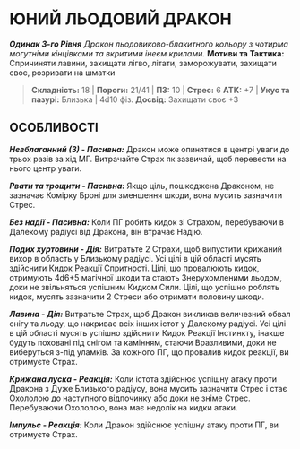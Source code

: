 ﻿# ЮНИЙ ЛЬОДОВИЙ ДРАКОН

***Одинак 3-го Рівня***
*Дракон льодовиково-блакитного кольору з чотирма могутніми кінцівками та вкритими інеєм крилами.*
**Мотиви та Тактика:** Спричиняти лавини, захищати лігво, літати, заморожувати, захищати своє, розривати на шматки

> **Складність:** 18 | **Пороги:** 21/41 | **ПЗ:** 10 | **Стрес:** 6
> **АТК:** +7 | **Укус та пазурі:** Близька | 4d10 фіз.
> **Досвід:** Захищати своє +3

## ОСОБЛИВОСТІ

***Невблаганний (3) - Пасивна:*** Дракон може опинятися в центрі уваги до трьох разів за хід МГ. Витрачайте Страх як зазвичай, щоб перевести на нього центр уваги.

***Рвати та трощити - Пасивна:*** Якщо ціль, пошкоджена Драконом, не зазначає Комірку Броні для зменшення шкоди, вона мусить зазначити Стрес.

***Без надії - Пасивна:*** Коли ПГ робить кидок зі Страхом, перебуваючи в Далекому радіусі від Дракона, він втрачає Надію.

***Подих хуртовини - Дія:*** Витратьте 2 Страхи, щоб випустити крижаний вихор в область у Близькому радіусі. Усі цілі в цій області мусять здійснити Кидок Реакції Спритності. Цілі, що провалюють кидок, отримують 4d6+5 магічної шкоди та стають Знерухомленими льодом, доки не звільняться успішним Кидком Сили. Цілі, що успішно роблять кидок, мусять зазначити 2 Стреси або отримати половину шкоди.

***Лавина - Дія:*** Витратьте Страх, щоб Дракон викликав величезний обвал снігу та льоду, що накриває всіх інших істот у Далекому радіусі. Усі цілі в цій області мусять успішно здійснити Кидок Реакції Інстинкту, інакше будуть поховані під снігом та камінням, стаючи Вразливими, доки не виберуться з-під уламків. За кожного ПГ, що провалив кидок реакції, ви отримуєте Страх.

***Крижана луска - Реакція:*** Коли істота здійснює успішну атаку проти Дракона з Дуже Близького радіусу, вона мусить зазначити Стрес і стає Охололою до наступного відпочинку або доки не зніме Стрес. Перебуваючи Охололою, вона має недолік на кидки атаки.

***Імпульс - Реакція:*** Коли Дракон здійснює успішну атаку проти ПГ, ви отримуєте Страх.
